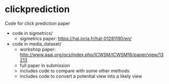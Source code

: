 # clickprediction
Code for click prediction paper

- code in sigmetrics/
  - sigmetrics paper: https://hal.inria.fr/hal-01281190/en/
- code in media_dataset/
  - workshop paper: http://www.aaai.org/ocs/index.php/ICWSM/ICWSM16/paper/view/13213
  - full paper in submission
  - includes code to compare with some other methods
  - includes code to convert a potential view into a likely view
